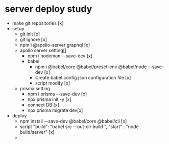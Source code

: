 # server deploy study

-   make git repositories [x]
-   setup
    -   git init [x]
    -   git ignore [x]
    -   npm i @apollo-server graphql [x]
    -   apollo server setting[]
        -   npm i nodemon --save-dev [x]
        -   babel
            -   npm i @babel/core @babel/preset-env @babel/node --save-dev [x]
            -   Create babel.config.json configuration file [x]
            -   script modify [x]
    -   prisma setting
        -   npm i prisma --save-dev [x]
        -   npx prisma init -y [x]
        -   connect DB [x]
        -   npx prisma migrate dev[x]
-   deploy
    -   npm install --save-dev @babel/core @babel/cli [x]
    -   script "build": "babel src --out-dir build ", "start" : "node build/server" [x]
    -
